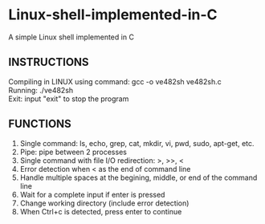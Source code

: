 # Linux-shell-implemented-in-C
A simple Linux shell implemented in C

## INSTRUCTIONS

Compiling in LINUX using command: gcc -o ve482sh ve482sh.c <br />
Running: ./ve482sh <br />
Exit: input "exit" to stop the program <br />

## FUNCTIONS

1. Single command: ls, echo, grep, cat, mkdir, vi, pwd, sudo, apt-get, etc.
2. Pipe: pipe between 2 processes
3. Single command with file I/O redirection: >, >>, <
4. Error detection when < as the end of command line
5. Handle multiple spaces at the begining, middle, or end of the command line
6. Wait for a complete input if enter is pressed
7. Change working directory (include error detection)
8. When Ctrl+c is detected, press enter to continue
